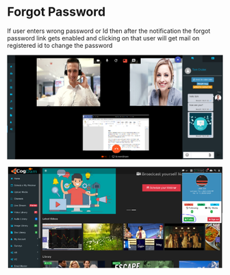 # Forgot Password

If user enters wrong password or Id then after the notification the forgot password link gets enabled and clicking on that user will get mail on registered id to change the password

![](../.gitbook/assets/image%20%28231%29.png)

![](../.gitbook/assets/image%20%28244%29.png)






